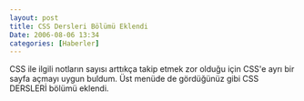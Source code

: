 ```yaml
---
layout: post
title: CSS Dersleri Bölümü Eklendi
Date: 2006-08-06 13:34
categories: [Haberler]
---
```


CSS ile ilgili notların sayısı arttıkça takip etmek zor olduğu için
CSS'e ayrı bir sayfa açmayı uygun buldum. Üst menüde de gördüğünüz gibi
CSS DERSLERİ bölümü eklendi.

